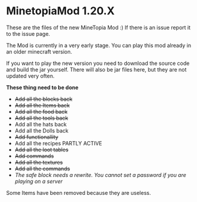 # MinetopiaMod 1.20.X
These are the files of the new MineTopia Mod :)
If there is an issue report it to the issue page.

The Mod is currently in a very early stage. You can play this mod already in an older minecraft version. 

If you want to play the new version you need to download the source code and build the jar yourself. There will also be jar files here, but they are not updated very often.

**These thing need to be done**
<!-- TOC -->
* ~~Add all the blocks back~~
* ~~Add all the Items back~~
* ~~Add all the food back~~
* ~~Add all the tools back~~
* Add all the hats back
* Add all the Dolls back
* ~~Add functionallity~~
* Add all the recipes PARTLY ACTIVE
* ~~Add all the loot tables~~
* ~~Add commands~~
* ~~Add all the textures~~
* ~~Add all the commands~~
* _The safe block needs a rewrite. You cannot set a password if you are playing on a server_
<!-- TOC -->
Some Items have been removed because they are useless.
